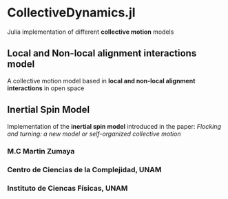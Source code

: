 # CollectiveDynamics.jl

Julia implementation of different **collective motion** models

## Local and Non-local alignment interactions model

A collective motion model based in **local and non-local alignment interactions** in open space

## Inertial Spin Model

Implementation of the **inertial spin model** introduced in the paper: *Flocking and turning: a new model or self-organized collective motion*

### M.C Martin Zumaya
### Centro de Ciencias de la Complejidad, UNAM
### Instituto de Ciencas Físicas, UNAM

